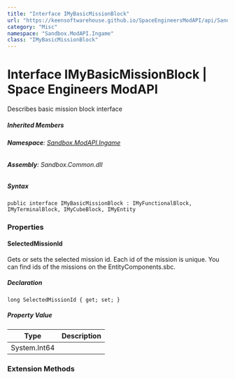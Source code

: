 ```yaml
---
title: "Interface IMyBasicMissionBlock"
url: "https://keensoftwarehouse.github.io/SpaceEngineersModAPI/api/Sandbox.ModAPI.Ingame.IMyBasicMissionBlock.html"
category: "Misc"
namespace: "Sandbox.ModAPI.Ingame"
class: "IMyBasicMissionBlock"
---
```


# Interface IMyBasicMissionBlock | Space Engineers ModAPI

Describes basic mission block interface

##### Inherited Members

###### **Namespace**: [Sandbox.ModAPI.Ingame](https://keensoftwarehouse.github.io/SpaceEngineersModAPI/api/Sandbox.ModAPI.Ingame.html)

###### **Assembly**: Sandbox.Common.dll

##### Syntax

```
public interface IMyBasicMissionBlock : IMyFunctionalBlock, IMyTerminalBlock, IMyCubeBlock, IMyEntity
```

### Properties

#### SelectedMissionId

Gets or sets the selected mission id. Each id of the mission is unique. You can find ids of the missions on the EntityComponents.sbc.

##### Declaration

```
long SelectedMissionId { get; set; }
```

##### Property Value

| Type | Description |
| --- | --- |
| System.Int64 |     |

### Extension Methods